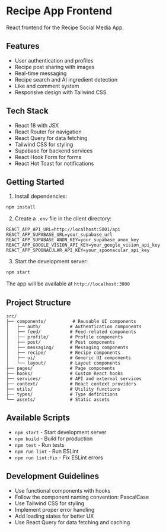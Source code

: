 # Recipe App Frontend

React frontend for the Recipe Social Media App.

## Features

- User authentication and profiles
- Recipe post sharing with images
- Real-time messaging
- Recipe search and AI ingredient detection
- Like and comment system
- Responsive design with Tailwind CSS

## Tech Stack

- React 18 with JSX
- React Router for navigation
- React Query for data fetching
- Tailwind CSS for styling
- Supabase for backend services
- React Hook Form for forms
- React Hot Toast for notifications

## Getting Started

1. Install dependencies:
```bash
npm install
```

2. Create a `.env` file in the client directory:
```env
REACT_APP_API_URL=http://localhost:5001/api
REACT_APP_SUPABASE_URL=your_supabase_url
REACT_APP_SUPABASE_ANON_KEY=your_supabase_anon_key
REACT_APP_GOOGLE_VISION_API_KEY=your_google_vision_api_key
REACT_APP_SPOONACULAR_API_KEY=your_spoonacular_api_key
```

3. Start the development server:
```bash
npm start
```

The app will be available at `http://localhost:3000`

## Project Structure

```
src/
├── components/          # Reusable UI components
│   ├── auth/           # Authentication components
│   ├── feed/           # Feed-related components
│   ├── profile/        # Profile components
│   ├── post/           # Post components
│   ├── messaging/      # Messaging components
│   ├── recipe/         # Recipe components
│   ├── ui/             # Generic UI components
│   └── layout/         # Layout components
├── pages/              # Page components
├── hooks/              # Custom React hooks
├── services/           # API and external services
├── context/            # React context providers
├── utils/              # Utility functions
├── types/              # Type definitions
└── assets/             # Static assets
```

## Available Scripts

- `npm start` - Start development server
- `npm build` - Build for production
- `npm test` - Run tests
- `npm run lint` - Run ESLint
- `npm run lint:fix` - Fix ESLint errors

## Development Guidelines

- Use functional components with hooks
- Follow the component naming convention: PascalCase
- Use Tailwind CSS for styling
- Implement proper error handling
- Add loading states for better UX
- Use React Query for data fetching and caching 